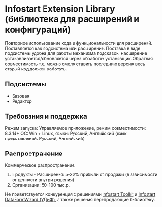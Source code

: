 # Infostart Extension Library (библиотека для расширений и конфигураций)
Повторное использование кода и функциональности для расширений. Поставляется как подсистема или расширение.
Поставка в виде подсистемы удобна для работы механизма подсказок. Расширение устанавливается/обновляется через обработку установщик.
Обратная совместимость т.е. можно смело ставить последнию версию весь старый код должен работать.

## Подсистемы
* Базовая
* Редактор

## Требования и поддержка
Режим запуска: Управляемое приложение, режим совместимости: 8.3.14+
ОС: Win + Linux, языки: Русский, Английский (язык представлений: Русский, Английский)

## Распространение
Коммерческое распространение.
1. Продукты - Расширения: 5-20% прибыли от продажи (в зависимости от ценности внутри решения)
2. Организации: 50-100 тыс.р.

Не приветствуется конкуренция с решениями [Infostart Toolkit](https://infostart.ru/marketplace/toolkit/)
и [Infostart DataFormWizard (УДиФ)](https://infostart.ru/marketplace/udif/), а также решения перепродающие библиотеку.


